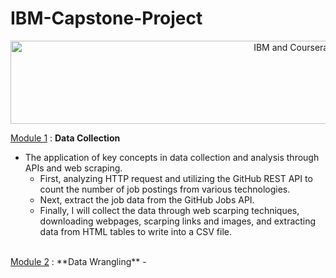 # IBM-Capstone-Project
<p align="center">
    <img src="https://howtolearnmachinelearning.com/wp-content/uploads/2021/04/coursera_machine_learning_ibm.png?raw=true" alt="IBM and Coursera Logos" width="926" height="133"/>
</p>

<ins>Module 1</ins> : **Data Collection**
- The application of key concepts in data collection and analysis through APIs and web scraping.
  -  First, analyzing HTTP request and utilizing the GitHub REST API to count the number of job postings from various technologies.
  -  Next, extract the job data from the GitHub Jobs API.
  -  Finally, I will collect the data through web scarping techniques, downloading webpages, scarping links and images, and extracting data from HTML tables to write into a CSV file.  
<br/>
<ins>Module 2</ins> :  **Data Wrangling**
- 

